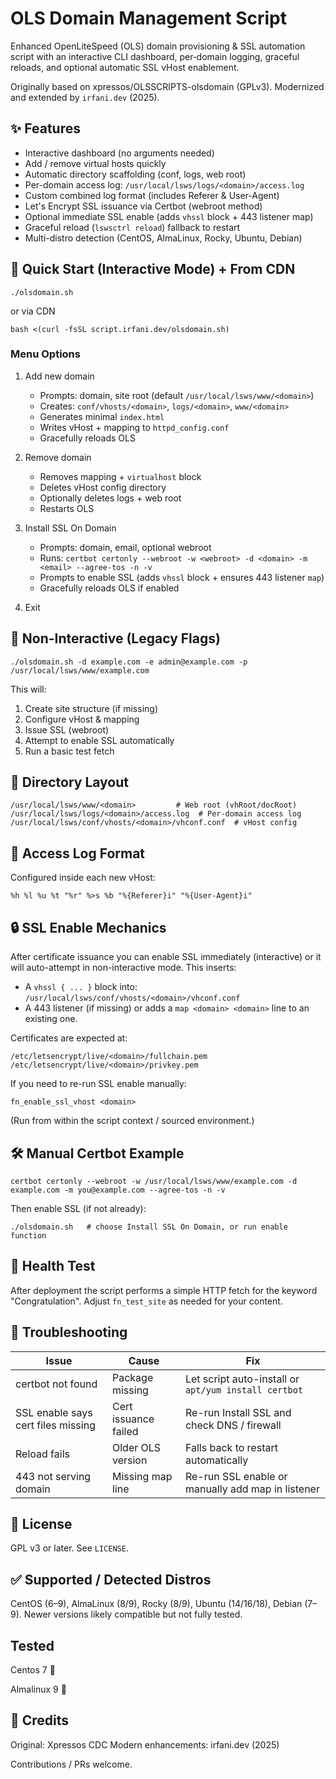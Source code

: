 # OLS Domain Management Script

Enhanced OpenLiteSpeed (OLS) domain provisioning & SSL automation script with an interactive CLI dashboard, per‑domain logging, graceful reloads, and optional automatic SSL vHost enablement.

Originally based on xpressos/OLSSCRIPTS-olsdomain (GPLv3). Modernized and extended by `irfani.dev` (2025).

## ✨ Features

- Interactive dashboard (no arguments needed)
- Add / remove virtual hosts quickly
- Automatic directory scaffolding (conf, logs, web root)
- Per-domain access log: `/usr/local/lsws/logs/<domain>/access.log`
- Custom combined log format (includes Referer & User-Agent)
- Let's Encrypt SSL issuance via Certbot (webroot method)
- Optional immediate SSL enable (adds `vhssl` block + 443 listener map)
- Graceful reload (`lswsctrl reload`) fallback to restart
- Multi-distro detection (CentOS, AlmaLinux, Rocky, Ubuntu, Debian)

## 🚀 Quick Start (Interactive Mode) + From CDN

```
./olsdomain.sh
```
or via CDN
```
bash <(curl -fsSL script.irfani.dev/olsdomain.sh)
```

### Menu Options
1. Add new domain
   - Prompts: domain, site root (default `/usr/local/lsws/www/<domain>`)
   - Creates: `conf/vhosts/<domain>`, `logs/<domain>`, `www/<domain>`
   - Generates minimal `index.html`
   - Writes vHost + mapping to `httpd_config.conf`
   - Gracefully reloads OLS

2. Remove domain
   - Removes mapping + `virtualhost` block
   - Deletes vHost config directory
   - Optionally deletes logs + web root
   - Restarts OLS

3. Install SSL On Domain
   - Prompts: domain, email, optional webroot
   - Runs: `certbot certonly --webroot -w <webroot> -d <domain> -m <email> --agree-tos -n -v`
   - Prompts to enable SSL (adds `vhssl` block + ensures 443 listener `map`)
   - Gracefully reloads OLS if enabled

4. Exit

## 🔧 Non-Interactive (Legacy Flags)

```
./olsdomain.sh -d example.com -e admin@example.com -p /usr/local/lsws/www/example.com
```
This will:
1. Create site structure (if missing)
2. Configure vHost & mapping
3. Issue SSL (webroot)
4. Attempt to enable SSL automatically
5. Run a basic test fetch

## 📁 Directory Layout

```
/usr/local/lsws/www/<domain>         # Web root (vhRoot/docRoot)
/usr/local/lsws/logs/<domain>/access.log  # Per-domain access log
/usr/local/lsws/conf/vhosts/<domain>/vhconf.conf  # vHost config
```

## 📝 Access Log Format

Configured inside each new vHost:
```
%h %l %u %t "%r" %>s %b "%{Referer}i" "%{User-Agent}i"
```

## 🔒 SSL Enable Mechanics

After certificate issuance you can enable SSL immediately (interactive) or it will auto-attempt in non-interactive mode. This inserts:
- A `vhssl { ... }` block into: `/usr/local/lsws/conf/vhosts/<domain>/vhconf.conf`
- A 443 listener (if missing) or adds a `map <domain> <domain>` line to an existing one.

Certificates are expected at:
```
/etc/letsencrypt/live/<domain>/fullchain.pem
/etc/letsencrypt/live/<domain>/privkey.pem
```

If you need to re-run SSL enable manually:
```
fn_enable_ssl_vhost <domain>
```
(Run from within the script context / sourced environment.)

## 🛠 Manual Certbot Example

```
certbot certonly --webroot -w /usr/local/lsws/www/example.com -d example.com -m you@example.com --agree-tos -n -v
```

Then enable SSL (if not already):
```
./olsdomain.sh   # choose Install SSL On Domain, or run enable function
```

## 🧪 Health Test

After deployment the script performs a simple HTTP fetch for the keyword "Congratulation". Adjust `fn_test_site` as needed for your content.

## 🐛 Troubleshooting

| Issue | Cause | Fix |
|-------|-------|-----|
| certbot not found | Package missing | Let script auto-install or `apt/yum install certbot` |
| SSL enable says cert files missing | Cert issuance failed | Re-run Install SSL and check DNS / firewall |
| Reload fails | Older OLS version | Falls back to restart automatically |
| 443 not serving domain | Missing map line | Re-run SSL enable or manually add map in listener |

## 🧾 License
GPL v3 or later. See `LICENSE`.

## ✅ Supported / Detected Distros
CentOS (6–9), AlmaLinux (8/9), Rocky (8/9), Ubuntu (14/16/18), Debian (7–9). Newer versions likely compatible but not fully tested.

## Tested
Centos 7 🐧

Almalinux 9 🐧

## 🙌 Credits
Original: Xpressos CDC
Modern enhancements: irfani.dev (2025)

Contributions / PRs welcome.
